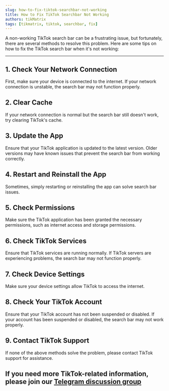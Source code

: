 ```yaml
---
slug: how-to-fix-tiktok-searchbar-not-working
title: How to Fix TikTok Searchbar Not Working
authors: tikMatrix
tags: [tikmatrix, tiktok, searchbar, fix]
---
```


A non-working TikTok search bar can be a frustrating issue, but fortunately, there are several methods to resolve this problem. Here are some tips on how to fix the TikTok search bar when it's not working:
<!--truncate-->
---

## 1. Check Your Network Connection

First, make sure your device is connected to the internet. If your network connection is unstable, the search bar may not function properly.

## 2. Clear Cache

If your network connection is normal but the search bar still doesn't work, try clearing TikTok's cache.

## 3. Update the App

Ensure that your TikTok application is updated to the latest version. Older versions may have known issues that prevent the search bar from working correctly.

## 4. Restart and Reinstall the App

Sometimes, simply restarting or reinstalling the app can solve search bar issues.

## 5. Check Permissions

Make sure the TikTok application has been granted the necessary permissions, such as internet access and storage permissions.

## 6. Check TikTok Services

Ensure that TikTok services are running normally. If TikTok servers are experiencing problems, the search bar may not function properly.

## 7. Check Device Settings

Make sure your device settings allow TikTok to access the internet.

## 8. Check Your TikTok Account

Ensure that your TikTok account has not been suspended or disabled. If your account has been suspended or disabled, the search bar may not work properly.

## 9. Contact TikTok Support

If none of the above methods solve the problem, please contact TikTok support for assistance.

## If you need more TikTok-related information, please join our [Telegram discussion group](https://t.me/tikmatrix_chat)
